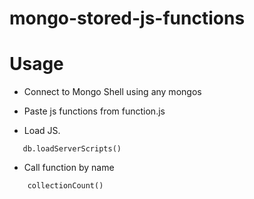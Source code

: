 # mongo-stored-js-functions

# Usage

* Connect to Mongo Shell using any mongos
* Paste js functions from function.js

* Load JS.

```
   db.loadServerScripts()
```

* Call function by name

```
    collectionCount()
```